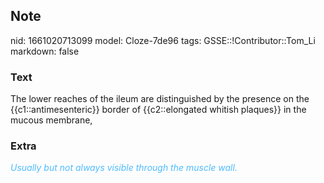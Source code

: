 ## Note
nid: 1661020713099
model: Cloze-7de96
tags: GSSE::!Contributor::Tom_Li
markdown: false

### Text
<div>
  The lower reaches of the ileum are distinguished by the presence
  on the {{c1::antimesenteric}} border of {{c2::elongated whitish
  plaques}} in the mucous membrane,
</div>

### Extra
<i><font color="#4FBCFF">Usually but not always visible through the
muscle wall.</font></i>
